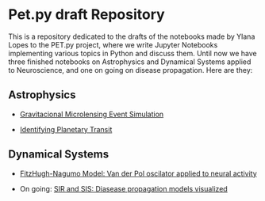 # Pet.py draft Repository

This is a repository dedicated to the drafts of the notebooks made by Ylana Lopes to the PET.py project, where we write Jupyter Notebooks implementing various topics in Python and discuss them.
Until now we have three finished notebooks on Astrophysics and Dynamical Systems applied to Neuroscience, and one on going on disease propagation.
Here are they:

## Astrophysics
- [Gravitacional Microlensing Event Simulation](https://github.com/ylaksl/draft_PET.py/blob/main/Simula%C3%A7%C3%A3o%20de%20Evento%20de%20Microlentes%20Gravitacionai.ipynb)

- [Identifying Planetary Transit](https://github.com/ylaksl/draft_PET.py/blob/main/Identificando%20Tr%C3%A2nsito%20Planet%C3%A1rio.ipynb)

## Dynamical Systems
- [FitzHugh-Nagumo Model: Van der Pol oscilator applied to neural activity](https://github.com/ylaksl/draft_PET.py/blob/main/Modelo%20FitzHugh-Nagumo_O%20oscilador%20de%20Van%20der%20Pol%20em%20disparos%20neurais.ipynb)

- On going: [SIR and SIS: Diasease propagation models visualized](https://github.com/ylaksl/draft_PET.py/blob/main/SIR_SIS_models.ipynb)
